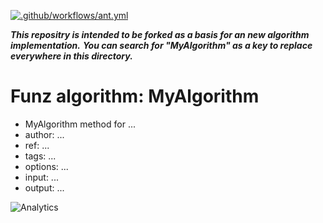 [![.github/workflows/ant.yml](https://github.com/Funz/algorithm-MyAlgorithm/actions/workflows/ant.yml/badge.svg)](https://github.com/Funz/algorithm-MyAlgorithm/actions/workflows/ant.yml)

___This repositry is intended to be forked as a basis for an new algorithm implementation.___
___You can search for "MyAlgorithm" as a key to replace everywhere in this directory.___

# Funz algorithm: MyAlgorithm

* MyAlgorithm method for ...
* author: ...
* ref: ...
* tags: ...
* options: ...
* input: ...
* output: ...


![Analytics](https://ga-beacon.appspot.com/UA-109580-20/algorithm-MyAlgorithm)
